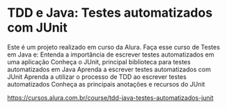 # TDD e Java: Testes automatizados com JUnit
Este é um projeto realizado em curso da Alura.
Faça esse curso de Testes em Java e:
Entenda a importância de escrever testes automatizados em uma aplicação
Conheça o JUnit, principal biblioteca para testes automatizados em Java
Aprenda a escrever testes automatizados com JUnit
Aprenda a utilizar o processo de TDD ao escrever testes automatizados
Conheça as principais anotações e recursos do JUnit

https://cursos.alura.com.br/course/tdd-java-testes-automatizados-junit
